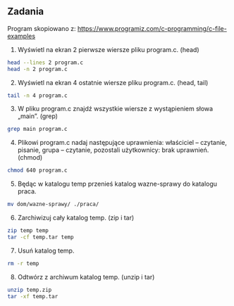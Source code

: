 ## Zadania

Program skopiowano z:
https://www.programiz.com/c-programming/c-file-examples



1. Wyświetl na ekran 2 pierwsze wiersze pliku program.c. (head)

```sh
head --lines 2 program.c
head -n 2 program.c
```

2. Wyświetl na ekran 4 ostatnie wiersze pliku program.c. (head, tail)

```sh
tail -n 4 program.c
```

3. W pliku program.c znajdź wszystkie wiersze z wystąpieniem słowa „main”. (grep)

```sh
grep main program.c
```

4. Plikowi program.c nadaj następujące uprawnienia: właściciel – czytanie, pisanie, grupa – czytanie, pozostali użytkownicy: brak uprawnień. (chmod)

```sh
chmod 640 program.c
```

5. Będąc w katalogu temp przenieś katalog wazne-sprawy do katalogu praca.

```sh
mv dom/wazne-sprawy/ ./praca/
```

6. Zarchiwizuj cały katalog temp. (zip i tar)

```sh
zip temp temp
tar -cf temp.tar temp
```


7. Usuń katalog temp.

```sh
rm -r temp
```

8. Odtwórz z archiwum katalog temp. (unzip i tar)

```sh
unzip temp.zip
tar -xf temp.tar
```